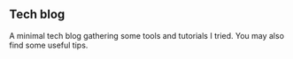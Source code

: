## Tech blog

A minimal tech blog gathering some tools and tutorials I tried.
You may also find some useful tips.
